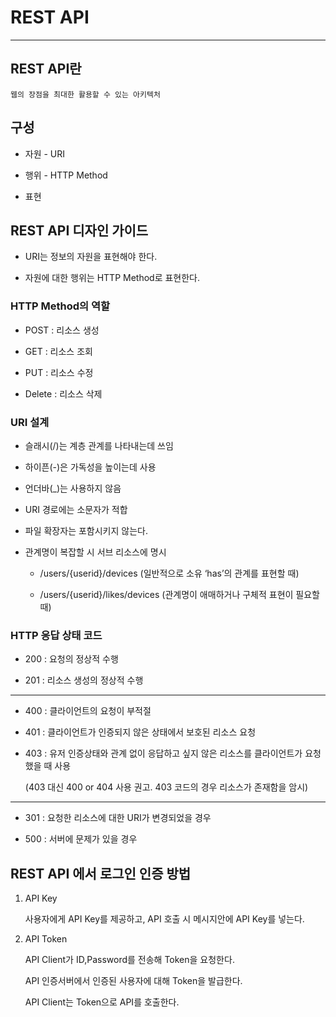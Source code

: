 # REST API
---

## REST API란

    웹의 장점을 최대한 활용할 수 있는 아키텍처

## 구성

* 자원 - URI

* 행위 - HTTP Method

* 표현

## REST API 디자인 가이드

* URI는 정보의 자원을 표현해야 한다.

* 자원에 대한 행위는 HTTP Method로 표현한다.

### HTTP Method의 역할

* POST : 리소스 생성

* GET : 리소스 조회

* PUT : 리소스 수정

* Delete : 리소스 삭제

### URI 설계

* 슬래시(/)는 계층 관계를 나타내는데 쓰임

* 하이픈(-)은 가독성을 높이는데 사용

* 언더바(_)는 사용하지 않음

* URI 경로에는 소문자가 적합

* 파일 확장자는 포함시키지 않는다.

* 관계명이 복잡할 시 서브 리소스에 명시

    * /users/{userid}/devices (일반적으로 소유 ‘has’의 관계를 표현할 때)

    * /users/{userid}/likes/devices (관계명이 애매하거나 구체적 표현이 필요할 때)

### HTTP 응답 상태 코드

* 200 : 요청의 정상적 수행

* 201 : 리소스 생성의 정상적 수행

---

* 400 : 클라이언트의 요청이 부적절

* 401 : 클라이언트가 인증되지 않은 상태에서 보호된 리소스 요청

* 403 : 유저 인증상태와 관계 없이 응답하고 싶지 않은 리소스를 클라이언트가 요청했을 때 사용

    (403 대신 400 or 404 사용 권고. 403 코드의 경우 리소스가 존재함을 암시)

---

* 301 : 요청한 리소스에 대한 URI가 변경되었을 경우

* 500 : 서버에 문제가 있을 경우

## REST API 에서 로그인 인증 방법

1. API Key

    사용자에게 API Key를 제공하고, API 호출 시 메시지안에 API Key를 넣는다.

2. API Token

    API Client가 ID,Password를 전송해 Token을 요청한다.

    API 인증서버에서 인증된 사용자에 대해 Token을 발급한다.

    API Client는 Token으로 API를 호출한다.

